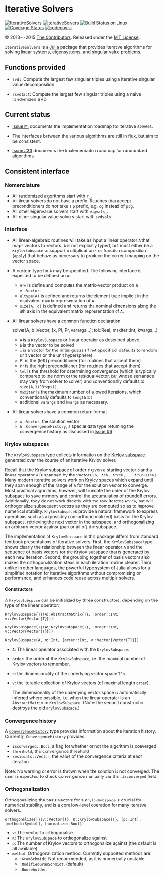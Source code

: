 # Iterative Solvers

[![IterativeSolvers](http://pkg.julialang.org/badges/IterativeSolvers_0.3.svg)](http://pkg.julialang.org/?pkg=IterativeSolvers&ver=0.3)
[![IterativeSolvers](http://pkg.julialang.org/badges/IterativeSolvers_0.4.svg)](http://pkg.julialang.org/?pkg=IterativeSolvers&ver=0.4)
[![Build Status on Linux](https://travis-ci.org/JuliaLang/IterativeSolvers.jl.svg?branch=master)](https://travis-ci.org/JuliaLang/IterativeSolvers.jl)
[![Coverage Status](https://coveralls.io/repos/JuliaLang/IterativeSolvers.jl/badge.svg?branch=master&service=github)](https://coveralls.io/github/JuliaLang/IterativeSolvers.jl?branch=master)
[![codecov.io](https://codecov.io/github/JuliaLang/IterativeSolvers.jl/coverage.svg?branch=master)](https://codecov.io/github/JuliaLang/IterativeSolvers.jl?branch=master)

&copy; 2013---2015 [The Contributors](https://github.com/JuliaLang/IterativeSolvers.jl/contributors). Released under the [MIT License](https://github.com/JuliaLang/julia/blob/master/LICENSE.md).

`IterativeSolvers` is a [Julia](http://julialang.org) package that provides iterative algorithms for solving linear systems, eigensystems, and singular value problems.

## Functions provided

- `svdl`: Compute the largest few singular triples using a iterative singular
          value decomposition.

- `rsvdfact`: Compute the largest few singular triples using a naive randomized
              SVD.

## Current status

- [Issue #1](https://github.com/JuliaLang/IterativeSolvers.jl/issues/1) documents the implementation roadmap for iterative solvers.
- The interfaces between the various algorithms are still in flux, but aim to be consistent.

- [Issue #33](https://github.com/JuliaLang/IterativeSolvers.jl/issues/33) documents the implementation roadmap for randomized algorithms.

## Consistent interface

### Nomenclature

- All randomized algorithms start with `r_`.
- All linear solvers do not have a prefix. Routines that accept preconditioners do *not* take a `p` prefix, e.g. `cg` instead of `pcg`.
- All other eigenvalue solvers start with `eigvals_`.
- All other singular value solvers start with `svdvals_`.

### Interface

- All linear-algebraic routines will take as input a linear operator `A` that maps vectors to vectors. `A` is not explicitly typed, but must either be a `KrylovSubspace` or support multiplication `*` or function composition (`apply`) that behave as necessary to produce the correct mapping on the vector space.

- A custom type for `A` may be specified. The following interface is expected to be defined on `A`:
  - `A*v` is define and computes the matrix-vector product on a `v::Vector`.
  - `eltype(A)` is defined and returns the element type implicit in the equivalent matrix representation of `A`.
  - `size(A, d)` is defined and returns the nominal dimensions along the `d`th axis in the equivalent matrix representation of `A`.

- All linear solvers have a common function declaration

    solver(A, b::Vector, [x, Pl, Pr, varargs...]; tol::Real, maxiter::Int, kwargs...)

  - `A` is a `KrylovSubspace` or linear operator as described above.
  - `b` is the vector to be solved
  - `x` is a vector for the initial guess (if not specified, defaults to random unit vector on the unit hypersphere)
  - `Pl` is the (left) preconditioner (for routines that accept them)
  - `Pr` is the right preconditioner (for routines that accept them)
  - `tol` is the threshold for determining convergence (which is typically compared to the norm of the residual vector, but whose semantics may vary from solver to solver) and conventionally defaults to `size(A,1)^3*eps()`
  - `maxiter` is the maximum number of allowed iterations, which conventionally defaults to `length(b)`
  - additional `varargs` and `kwargs` as necessary.

- All linear solvers have a common return format
  - `x::Vector`, the solution vector
  - `h::ConvergenceHistory`, a special data type returning the convergence history as discussed in [Issue #6](https://github.com/JuliaLang/IterativeSolvers.jl/issues/6)

### Krylov subspaces

The `KrylovSubspace` type collects information on the [Krylov subspace](http://en.wikipedia.org/wiki/Krylov_subspace) generated over the course of an iterative Krylov solver.

Recall that the Krylov subspace of order `r` given a starting vector `b` and a linear operator `A` is spanned by the vectors `[b, A*b, A^2*b,... A^(r-1)*b]`. Many modern iterative solvers work on Krylov spaces which expand until they span enough of the range of `A` for the solution vector to converge. Most practical algorithms, however, will truncate the order of the Krylov subspace to save memory and control the accumulation of roundoff errors. Additionally, they do not work directly with the raw iterates `A^n*b`, but will orthogonalize subsequent vectors as they are computed so as to improve numerical stability. `KrylovSubspace`s provide a natural framework to express operations such as a (possibly non-orthonormalized) basis for the Krylov subspace, retrieving the next vector in the subspace, and orthogonalizing an arbitrary vector against (part or all of) the subspace.

The implementation of `KrylovSubspace` in this package differs from standard textbook presentations of iterative solvers. First, the `KrylovSubspace` type shows clearly the relationship between the linear operator `A` and the sequence of basis vectors for the Krylov subspace that is generated by each new iteration. Second, the grouping together of basis vectors also makes the orthogonalization steps in each iteration routine clearer. Third, unlike in other languages, the powerful type system of Julia allows for a simplified notation for iterative algorithms without compromising on performance, and enhances code reuse across multiple solvers.

#### Constructors

A `KrylovSubspace` can be initialized by three constructors, depending on the type of the linear operator:

    KrylovSubspace{T}(A::AbstractMatrix{T}, [order::Int, v::Vector{Vector{T}}])

    KrylovSubspace{T}(A::KrylovSubspace{T}, [order::Int, v::Vector{Vector{T}}])

    KrylovSubspace(A, n::Int, [order::Int, v::Vector{Vector{T}}])

- `A`: The linear operator associated with the `KrylovSubspace`.
- `order`: the order of the `KrylovSubspace`, i.e. the maximal number of Krylov vectors to remember.
- `n`: the dimensionality of the underlying vector space `T^n`.
- `v`: the iterable collection of Krylov vectors (of maximal length `order`).

  The dimensionality of the underlying vector space is automatically inferred where possible, i.e. when the linear operator is an `AbstractMatrix` or `KrylovSubspace`. (Note: the second constructor destroys the old `KrylovSubspace`.)

### Convergence history

A [`ConvergenceHistory`](https://github.com/JuliaLang/IterativeSolvers.jl/issues/6) type provides information about the iteration history. Currently, `ConvergenceHistory` provides:
  - `isconverged::Bool`, a flag for whether or not the algorithm is converged
  - `threshold`, the convergence threshold
  - `residuals::Vector`, the value of the convergence criteria at each iteration

Note: No warning or error is thrown when the solution is not converged. The user is expected to check convergence manually via the `.isconverged` field.

### Orthogonalization

Orthogonalizing the basis vectors for a `KrylovSubspace` is crucial for numerical stability, and is a core low-level operation for many iterative solvers.

    orthogonalize{T}(v::Vector{T}, K::KrylovSubspace{T}, [p::Int]; [method::Symbol], [normalize::Bool])

- `v`: The vector to orthogonalize
- `K`: The `KrylovSubspace` to orthogonalize against
- `p`: The number of Krylov vectors to orthogonalize against (the default is all available)
- `method`: Orthogonalization method. Currently supported methods are:
  - `:GramSchmidt`. Not recommended, as it is numerically unstable.
  - `:ModifiedGramSchmidt`. (default)
  - `:Householder`.
